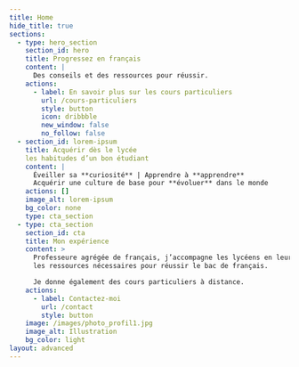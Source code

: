 ```yaml
---
title: Home
hide_title: true
sections:
  - type: hero_section
    section_id: hero
    title: Progressez en français
    content: |
      Des conseils et des ressources pour réussir.
    actions:
      - label: En savoir plus sur les cours particuliers
        url: /cours-particuliers
        style: button
        icon: dribbble
        new_window: false
        no_follow: false
  - section_id: lorem-ipsum
    title: Acquérir dès le lycée 
    les habitudes d’un bon étudiant
    content: |
      Éveiller sa **curiosité** | Apprendre à **apprendre**
      Acquérir une culture de base pour **évoluer** dans le monde
    actions: []
    image_alt: lorem-ipsum
    bg_color: none
    type: cta_section
  - type: cta_section
    section_id: cta
    title: Mon expérience
    content: >
      Professeure agrégée de français, j’accompagne les lycéens en leur donnant
      les ressources nécessaires pour réussir le bac de français.

      Je donne également des cours particuliers à distance.
    actions:
      - label: Contactez-moi
        url: /contact
        style: button
    image: /images/photo_profil1.jpg
    image_alt: Illustration
    bg_color: light
layout: advanced
---
```

